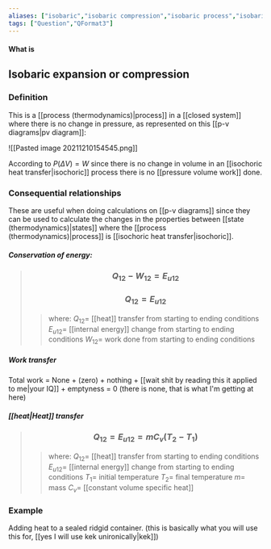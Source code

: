 ```yaml
---
aliases: ["isobaric","isobaric compression","isobaric process","isobaric expansion"]
tags: ["Question","QFormat3"]
---
```


#### What is
## Isobaric expansion or compression
### Definition
This is a [[process (thermodynamics)|process]] in a [[closed system]] where there is no change in pressure, as represented on this [[p-v diagrams|pv diagram]]:

![[Pasted image 20211210154545.png]]

According to $P(\Delta V)=W$ since there is no change in volume in an [[isochoric heat transfer|isochoric]] process there is no [[pressure volume work]] done.

### Consequential relationships
These are useful when doing calculations on [[p-v diagrams]] since they can be used to calculate the changes in the properties between [[state (thermodynamics)|states]] where the [[process (thermodynamics)|process]] is [[isochoric heat transfer|isochoric]].

##### Conservation of energy:
> ### $$ Q_{12} - W_{12} = E_{u12} $$ 
> ### $$ Q_{12} = E_{u12} $$ 
>> where:
>> $Q_{12}=$ [[heat]] transfer from starting to ending conditions
>> $E_{u12}=$ [[internal energy]] change from starting to ending conditions
>> $W_{12}=$ work done from starting to ending conditions

##### Work transfer
Total work = None + (zero) + nothing + [[wait shit by reading this it applied to me|your IQ]] + emptyness = 0
(there is none, that is what I'm getting at here)

##### [[heat|Heat]] transfer
> ### $$ Q_{12} = E_{u12} = mC_v (T_2-T_1) $$ 
>> where:
>> $Q_{12}=$ [[heat]] transfer from starting to ending conditions
>> $E_{u12}=$ [[internal energy]] change from starting to ending conditions
>> $T_1=$ initial temperature
>> $T_2=$ final temperature
>> $m=$ mass 
>> $C_v=$ [[constant volume specific heat]]

### Example
Adding heat to a sealed ridgid container. (this is basically what you will use this for, [[yes I will use kek unironically|kek]])